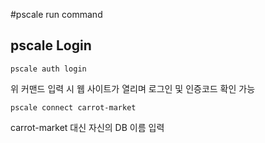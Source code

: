 #pscale run command

## pscale Login
```
pscale auth login
```
위 커맨드 입력 시 웹 사이트가 열리며 로그인 및 인증코드 확인 가능

```
pscale connect carrot-market
```
carrot-market 대신 자신의 DB 이름 입력 
